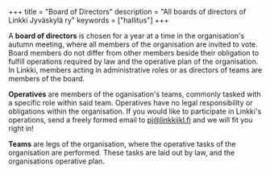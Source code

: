 +++
title = "Board of Directors"
description = "All boards of directors of Linkki Jyväskylä ry"
keywords = ["hallitus"]
+++

A **board of directors** is chosen for a year at a time in the organisation's autumn meeting, where all members of the organisation are invited to vote. Board members do not differ from other members beside their obligation to fulfill operations required by law and the operative plan of the organisation. In Linkki, members acting in administrative roles or as directors of teams are members of the board.

**Operatives** are members of the oganisation's teams, commonly tasked with a specific role within said team. Operatives have no legal responsibility or obligations within the organisation. If you would like to participate in Linkki's operations, send a freely formed email to pj@linkkijkl.fi and we will fit you right in!

**Teams** are legs of the organisation, where the operative tasks of the organisation are performed. These tasks are laid out by law, and the organisations operative plan.
